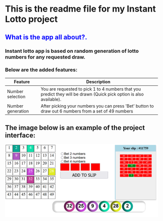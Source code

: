 # This is the readme file for my Instant Lotto project
## <font color="blue">What is the app all about?.</font>
### Instant lotto app is based on random generation of lotto numbers for any requested draw.
### Below are the added features:
| Feature          | Description                                                                                                         |
| ---------------- | ------------------------------------------------------------------------------------------------------------------- |
| Number selection | You are requested to pick 1 to 4 numbers that you predict they will be drawn (Quick pick option is also available). |
| Number generation| After picking your numbers you can press 'Bet' button to draw out 6 numbers from a set of 49 numbers                |

## The image below is an example of the project interface:
![alt text](instantLooto.png)
